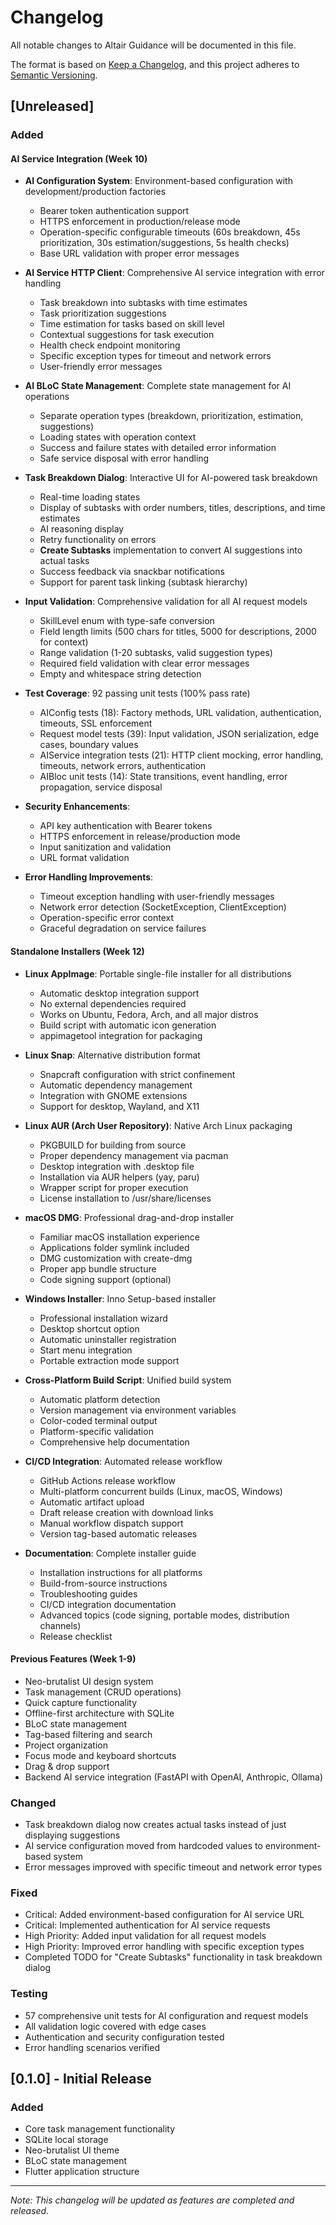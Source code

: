 # Changelog

All notable changes to Altair Guidance will be documented in this file.

The format is based on [Keep a Changelog](https://keepachangelog.com/en/1.0.0/),
and this project adheres to [Semantic Versioning](https://semver.org/spec/v2.0.0.html).

## [Unreleased]

### Added

#### AI Service Integration (Week 10)

- **AI Configuration System**: Environment-based configuration with development/production factories
  - Bearer token authentication support
  - HTTPS enforcement in production/release mode
  - Operation-specific configurable timeouts (60s breakdown, 45s prioritization, 30s estimation/suggestions, 5s health checks)
  - Base URL validation with proper error messages

- **AI Service HTTP Client**: Comprehensive AI service integration with error handling
  - Task breakdown into subtasks with time estimates
  - Task prioritization suggestions
  - Time estimation for tasks based on skill level
  - Contextual suggestions for task execution
  - Health check endpoint monitoring
  - Specific exception types for timeout and network errors
  - User-friendly error messages

- **AI BLoC State Management**: Complete state management for AI operations
  - Separate operation types (breakdown, prioritization, estimation, suggestions)
  - Loading states with operation context
  - Success and failure states with detailed error information
  - Safe service disposal with error handling

- **Task Breakdown Dialog**: Interactive UI for AI-powered task breakdown
  - Real-time loading states
  - Display of subtasks with order numbers, titles, descriptions, and time estimates
  - AI reasoning display
  - Retry functionality on errors
  - **Create Subtasks** implementation to convert AI suggestions into actual tasks
  - Success feedback via snackbar notifications
  - Support for parent task linking (subtask hierarchy)

- **Input Validation**: Comprehensive validation for all AI request models
  - SkillLevel enum with type-safe conversion
  - Field length limits (500 chars for titles, 5000 for descriptions, 2000 for context)
  - Range validation (1-20 subtasks, valid suggestion types)
  - Required field validation with clear error messages
  - Empty and whitespace string detection

- **Test Coverage**: 92 passing unit tests (100% pass rate)
  - AIConfig tests (18): Factory methods, URL validation, authentication, timeouts, SSL enforcement
  - Request model tests (39): Input validation, JSON serialization, edge cases, boundary values
  - AIService integration tests (21): HTTP client mocking, error handling, timeouts, network errors, authentication
  - AIBloc unit tests (14): State transitions, event handling, error propagation, service disposal

- **Security Enhancements**:
  - API key authentication with Bearer tokens
  - HTTPS enforcement in release/production mode
  - Input sanitization and validation
  - URL format validation

- **Error Handling Improvements**:
  - Timeout exception handling with user-friendly messages
  - Network error detection (SocketException, ClientException)
  - Operation-specific error context
  - Graceful degradation on service failures

#### Standalone Installers (Week 12)

- **Linux AppImage**: Portable single-file installer for all distributions
  - Automatic desktop integration support
  - No external dependencies required
  - Works on Ubuntu, Fedora, Arch, and all major distros
  - Build script with automatic icon generation
  - appimagetool integration for packaging

- **Linux Snap**: Alternative distribution format
  - Snapcraft configuration with strict confinement
  - Automatic dependency management
  - Integration with GNOME extensions
  - Support for desktop, Wayland, and X11

- **Linux AUR (Arch User Repository)**: Native Arch Linux packaging
  - PKGBUILD for building from source
  - Proper dependency management via pacman
  - Desktop integration with .desktop file
  - Installation via AUR helpers (yay, paru)
  - Wrapper script for proper execution
  - License installation to /usr/share/licenses

- **macOS DMG**: Professional drag-and-drop installer
  - Familiar macOS installation experience
  - Applications folder symlink included
  - DMG customization with create-dmg
  - Proper app bundle structure
  - Code signing support (optional)

- **Windows Installer**: Inno Setup-based installer
  - Professional installation wizard
  - Desktop shortcut option
  - Automatic uninstaller registration
  - Start menu integration
  - Portable extraction mode support

- **Cross-Platform Build Script**: Unified build system
  - Automatic platform detection
  - Version management via environment variables
  - Color-coded terminal output
  - Platform-specific validation
  - Comprehensive help documentation

- **CI/CD Integration**: Automated release workflow
  - GitHub Actions release workflow
  - Multi-platform concurrent builds (Linux, macOS, Windows)
  - Automatic artifact upload
  - Draft release creation with download links
  - Manual workflow dispatch support
  - Version tag-based automatic releases

- **Documentation**: Complete installer guide
  - Installation instructions for all platforms
  - Build-from-source instructions
  - Troubleshooting guides
  - CI/CD integration documentation
  - Advanced topics (code signing, portable modes, distribution channels)
  - Release checklist

#### Previous Features (Week 1-9)

- Neo-brutalist UI design system
- Task management (CRUD operations)
- Quick capture functionality
- Offline-first architecture with SQLite
- BLoC state management
- Tag-based filtering and search
- Project organization
- Focus mode and keyboard shortcuts
- Drag & drop support
- Backend AI service integration (FastAPI with OpenAI, Anthropic, Ollama)

### Changed

- Task breakdown dialog now creates actual tasks instead of just displaying suggestions
- AI service configuration moved from hardcoded values to environment-based system
- Error messages improved with specific timeout and network error types

### Fixed

- Critical: Added environment-based configuration for AI service URL
- Critical: Implemented authentication for AI service requests
- High Priority: Added input validation for all request models
- High Priority: Improved error handling with specific exception types
- Completed TODO for "Create Subtasks" functionality in task breakdown dialog

### Testing

- 57 comprehensive unit tests for AI configuration and request models
- All validation logic covered with edge cases
- Authentication and security configuration tested
- Error handling scenarios verified

## [0.1.0] - Initial Release

### Added

- Core task management functionality
- SQLite local storage
- Neo-brutalist UI theme
- BLoC state management
- Flutter application structure

---

*Note: This changelog will be updated as features are completed and released.*
